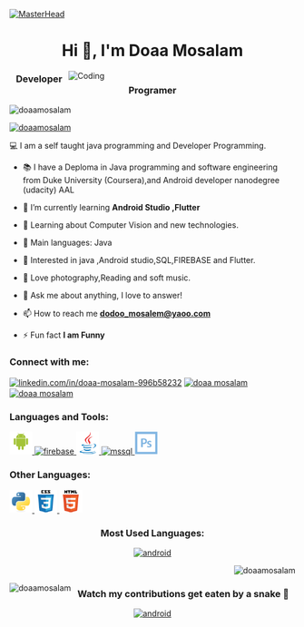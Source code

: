 [![MasterHead](https://1.bp.blogspot.com/-7A4WynwLsMw/XbBpCXG8fHI/AAAAAAAAMt4/uOa1bpLskYgrwGbllhSu2SDj_Mig8SXJQCLcBGAsYHQ/s1600/2000_600px.gif)](http://doaamosalam.io)



<h1 align="center">Hi 👋, I'm Doaa Mosalam</h1>
<img align="right" alt="Coding" width="400" src="https://res.cloudinary.com/practicaldev/image/fetch/s--2bZIjPGC--/c_limit%2Cf_auto%2Cfl_progressive%2Cq_66%2Cw_880/https://dev-to-uploads.s3.amazonaws.com/i/d4tvukbt5mra37cvwklk.gif">
<h3 align="center">Developer Programer</h3>


<p align="left"> <img src="https://komarev.com/ghpvc/?username=doaamosalam&label=Profile%20views&color=0e75b6&style=flat" alt="doaamosalam" /> </p>

<p align="left"> <a href="https://twitter.com/doaamosalam" target="blank"><img src="https://img.shields.io/twitter/follow/doaamosalam?logo=twitter&style=for-the-badge" alt="doaamosalam" /></a> </p>

💻 I am a self taught  java programming and Developer Programming. 

- 📚 I have a Deploma in Java programming and software engineering from Duke University (Coursera),and 
Android developer nanodegree (udacity) AAL

- 🌱 I’m currently learning **Android Studio ,Flutter**

- 🌱 Learning about Computer Vision and new technologies. 

- 🌟 Main languages: Java 

- 💖 Interested in java ,Android studio,SQL,FIREBASE and Flutter. 

- 🎵 Love photography,Reading and soft music. 

- 💬 Ask me about anything, I love to answer!

- 📫 How to reach me **dodoo_mosalem@yaoo.com**

- ⚡ Fun fact **I am Funny**

<h3 align="left">Connect with me:</h3>
<p align="left">

<a href="https://linkedin.com/in/linkedin.com/in/doaa-mosalam-996b58232" target="blank"><img align="center" src="https://raw.githubusercontent.com/rahuldkjain/github-profile-readme-generator/master/src/images/icons/Social/linked-in-alt.svg" alt="linkedin.com/in/doaa-mosalam-996b58232" height="30" width="40" /></a>
<a href="https://stackoverflow.com/users/doaa mosalam" target="blank"><img align="center" src="https://raw.githubusercontent.com/rahuldkjain/github-profile-readme-generator/master/src/images/icons/Social/stack-overflow.svg" alt="doaa mosalam" height="30" width="40" /></a>
<a href="https://www.hackerrank.com/doaa mosalam" target="blank"><img align="center" src="https://raw.githubusercontent.com/rahuldkjain/github-profile-readme-generator/master/src/images/icons/Social/hackerrank.svg" alt="doaa mosalam" height="30" width="40" /></a>
</p>

<h3 align="left">Languages and Tools:</h3>
<p align="left"> <a href="https://developer.android.com" target="_blank" rel="noreferrer"> <img src="https://raw.githubusercontent.com/devicons/devicon/master/icons/android/android-original-wordmark.svg" alt="android" width="40" height="40"/> </a> <a href="https://firebase.google.com/" target="_blank" rel="noreferrer"> <img src="https://www.vectorlogo.zone/logos/firebase/firebase-icon.svg" alt="firebase" width="40" height="40"/> </a> <a href="https://www.java.com" target="_blank" rel="noreferrer"> <img src="https://raw.githubusercontent.com/devicons/devicon/master/icons/java/java-original.svg" alt="java" width="40" height="40"/> </a> <a href="https://www.microsoft.com/en-us/sql-server" target="_blank" rel="noreferrer"> <img src="https://www.svgrepo.com/show/303229/microsoft-sql-server-logo.svg" alt="mssql" width="40" height="40"/> </a> <a href="https://www.photoshop.com/en" target="_blank" rel="noreferrer"> <img src="https://raw.githubusercontent.com/devicons/devicon/master/icons/photoshop/photoshop-line.svg" alt="photoshop" width="40" height="40"/> </a> </p>

<h3 background="#DEB6AB" align="left"> Other Languages:</h3>

  
<a href="https://www.python.org" target="_blank" rel="noreferrer"> 
<img src="https://raw.githubusercontent.com/devicons/devicon/master/icons/python/python-original.svg" alt="python" width="40" height="40"/> </a><a href="https://www.w3schools.com/css/" target="_blank" rel="noreferrer"> <img src="https://raw.githubusercontent.com/devicons/devicon/master/icons/css3/css3-original-wordmark.svg" alt="css3" width="40" height="40"/>
</a> <a href="https://www.w3.org/html/" target="_blank" rel="noreferrer"> <img src="https://raw.githubusercontent.com/devicons/devicon/master/icons/html5/html5-original-wordmark.svg" alt="html5" width="40" height="40"/> </a></a> </a>

<h3 background="#DEB6AB" align="center"> Most Used Languages:</h3>
<p align="center"> <a href="https://developer.android.com" target="_blank" rel="noreferrer"> <img src="https://camo.githubusercontent.com/6b3d8cc766da3b83b4ff2a7f0c07aedcff854dfe7fbfc3cb58776176c3ab02ed/68747470733a2f2f6769746875622d726561646d652d73746174732e76657263656c2e6170702f6170692f746f702d6c616e67733f757365726e616d653d7269736861766368616e64612673686f775f69636f6e733d74727565266c6f63616c653d656e266c61796f75743d636f6d70616374267468656d653d746f6b796f6e69676874" alt="android" width="1500" height="200"/> </a>
</p>
<p>&nbsp;<img align="right" src="https://github-readme-stats.vercel.app/api?username=doaamosalam&show_icons=true&locale=en" alt="doaamosalam" /></p>

<p><img align="left" src="https://github-readme-streak-stats.herokuapp.com/?user=doaamosalam&" alt="doaamosalam" /></p>
<h3 background="#DEB6AB" align="center"> Watch my contributions get eaten by a snake 🐍 </h3>
<p align="center"> <a href="https://developer.android.com" target="_blank" rel="noreferrer"> <img src="https://github.com/tanyarajhans/Actions/blob/output/github-contribution-grid-snake.svg" alt="android" width="2000" height="100"/> </a>
